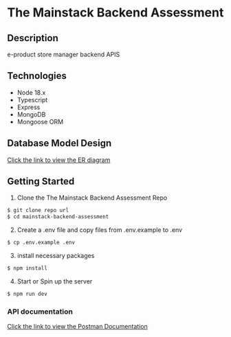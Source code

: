 # The Mainstack Backend Assessment

## Description

e-product store manager backend APIS 

## Technologies

- Node 18.x
- Typescript
- Express
- MongoDB
- Mongoose ORM

## Database Model Design

[Click the link to view the ER diagram](https://dbdiagram.io/d/mainstack-product-management-6549ab1b7d8bbd6465a039b2)


## Getting Started

1. Clone the The Mainstack Backend Assessment Repo

```bash
$ git clone repo url
$ cd mainstack-backend-assessment
```

2. Create a .env file and copy files from .env.example to .env

```bash
$ cp .env.example .env
```

3. install necessary packages

```bash
$ npm install
```

4. Start or Spin up the server

```bash
$ npm run dev
```

### API documentation

[Click the link to view the Postman Documentation](https://oluwatosindev.postman.co/workspace/oluwatosin-Workspace~602c744d-ae4a-4424-8cce-ffde0d6e542c/collection/23035391-b9fcc9d9-3573-4daf-bf9b-675d2bb1fe13?action=share&creator=23035391&active-environment=23035391-2ae180cc-0b6c-449d-b522-68f81460ab49)

